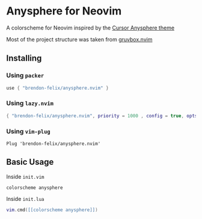 # Anysphere for Neovim

A colorscheme for Neovim inspired by the [Cursor Anysphere theme](https://github.com/hasokeric/cursor-anysphere-theme)

Most of the project structure was taken from [gruvbox.nvim](https://github.com/ellisonleao/gruvbox.nvim)

## Installing

### Using `packer`

```lua
use { "brendon-felix/anysphere.nvim" }
```

### Using `lazy.nvim`

```lua
{ "brendon-felix/anysphere.nvim", priority = 1000 , config = true, opts = ...}
```

### Using `vim-plug`

```vim
Plug 'brendon-felix/anysphere.nvim'
```

## Basic Usage

Inside `init.vim`

```vim
colorscheme anysphere
```

Inside `init.lua`

```lua
vim.cmd([[colorscheme anysphere]])
```

